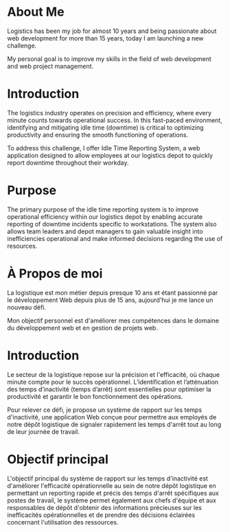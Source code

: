 # About Me

Logistics has been my job for almost 10 years and being passionate about web development for more
than 15 years, today I am launching a new challenge.

My personal goal is to improve my skills in the field of web development and web project management.

# Introduction

The logistics industry operates on precision and efficiency, where every minute counts towards
operational success. In this fast-paced environment, identifying and mitigating idle time (downtime)
is critical to optimizing productivity and ensuring the smooth functioning of operations.

To address this challenge, I offer Idle Time Reporting System, a web application designed to allow
employees at our logistics depot to quickly report downtime throughout their workday.

# Purpose

The primary purpose of the idle time reporting system is to improve operational efficiency within
our logistics depot by enabling accurate reporting of downtime incidents specific to workstations.
The system also allows team leaders and depot managers to gain valuable insight into inefficiencies
operational and make informed decisions regarding the use of resources.

<!-- French version -->

# À Propos de moi

La logistique est mon métier depuis presque 10 ans et étant passionné par le développement Web
depuis plus de 15 ans, aujourd'hui je me lance un nouveau défi.

Mon objectif personnel est d'améliorer mes compétences dans le domaine du développement web et en
gestion de projets web.

# Introduction

Le secteur de la logistique repose sur la précision et l'efficacité, où chaque minute compte pour le
succès opérationnel. L’identification et l’atténuation des temps d’inactivité (temps d’arrêt) sont
essentielles pour optimiser la productivité et garantir le bon fonctionnement des opérations.

Pour relever ce défi, je propose un système de rapport sur les temps d'inactivité, une application
Web conçue pour permettre aux employés de notre dépôt logistique de signaler rapidement les temps
d'arrêt tout au long de leur journée de travail.

# Objectif principal

L'objectif principal du système de rapport sur les temps d'inactivité est d'améliorer l'efficacité
opérationnelle au sein de notre dépôt logistique en permettant un reporting rapide et précis des
temps d'arrêt spécifiques aux postes de travail, le système permet également aux chefs d'équipe et
aux responsables de dépôt d'obtenir des informations précieuses sur les inefficacités
opérationnelles et de prendre des décisions éclairées concernant l'utilisation des ressources.
